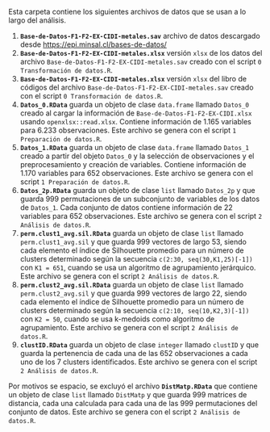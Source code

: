 Esta carpeta contiene los siguientes archivos de datos que se usan a lo largo del análisis.
1. **`Base-de-Datos-F1-F2-EX-CIDI-metales.sav`** archivo de datos descargado desde https://epi.minsal.cl/bases-de-datos/
2. **`Base-de-Datos-F1-F2-EX-CIDI-metales.xlsx`** versión `xlsx` de los datos del archivo `Base-de-Datos-F1-F2-EX-CIDI-metales.sav` creado con el script `0 Transformación de datos.R`.
3. **`Base-de-Datos-F1-F2-EX-CIDI-metales.xlsx`** versión `xlsx` del libro de códigos del archivo `Base-de-Datos-F1-F2-EX-CIDI-metales.sav` creado con el script `0 Transformación de datos.R`.
4. **`Datos_0.RData`** guarda un objeto de clase `data.frame` llamado `Datos_0` creado al cargar la información de `Base-de-Datos-F1-F2-EX-CIDI.xlsx` usando `openxlsx::read.xlsx`. Contiene información de 1.165 variables para 6.233 observaciones. Este archivo se genera con el script `1 Preparación de datos.R`.
5. **`Datos_1.RData`** guarda un objeto de clase `data.frame` llamado `Datos_1` creado a partir del objeto `Datos_0` y la selección de observaciones y el preprocesamiento y creación de variables. Contiene información de 1.170 variables para 652 observaciones. Este archivo se genera con el script `1 Preparación de datos.R`.
6. **`Datos_2p.RData`** guarda un objeto de clase `list` llamado `Datos_2p` y que guarda 999 permutaciones de un subconjunto de variables de los datos de `Datos_1`. Cada conjunto de datos contiene información de 22 variables para 652 observaciones. Este archivo se genera con el script `2 Análisis de datos.R`.
7. **`perm.clust1_avg.sil.RData`** guarda un objeto de clase `list` llamado `perm.clust1_avg.sil` y que guarda 999 vectores de largo 53, siendo cada elemento el índice de Silhouette promedio para un número de clusters determinado según la secuencia `c(2:30, seq(30,K1,25)[-1])` con `K1 = 651`, cuando se usa un algoritmo de agrupamiento jerárquico. Este archivo se genera con el script `2 Análisis de datos.R`.
8. **`perm.clust2_avg.sil.RData`** guarda un objeto de clase `list` llamado `perm.clust2_avg.sil` y que guarda 999 vectores de largo 22, siendo cada elemento el índice de Silhouette promedio para un número de clusters determinado según la secuencia `c(2:10, seq(10,K2,3)[-1])` con `K2 = 50`, cuando se usa k-medoids como algoritmo de agrupamiento. Este archivo se genera con el script `2 Análisis de datos.R`.
9. **`clustID.RData`** guarda un objeto de clase `integer` llamado `clustID` y que guarda la pertenencia de cada una de las 652 observaciones a cada uno de los 7 clusters identificados. Este archivo se genera con el script `2 Análisis de datos.R`.

Por motivos se espacio, se excluyó el archivo **`DistMatp.RData`** que contiene un objeto de clase `list` llamado `DistMatp` y que guarda 999 matrices de distancia, cada una calculada para cada una de las 999 permutaciones del conjunto de datos. Este archivo se genera con el script `2 Análisis de datos.R`.
